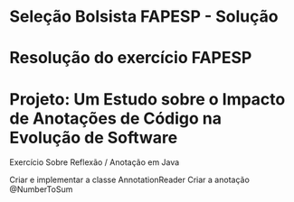 # Seleção Bolsista FAPESP - Solução
# Resolução do exercício FAPESP
# Projeto: Um Estudo sobre o Impacto de Anotações de Código na Evolução de Software

Exercício Sobre Reflexão / Anotação em Java

Criar e implementar a classe AnnotationReader
Criar a anotação @NumberToSum
